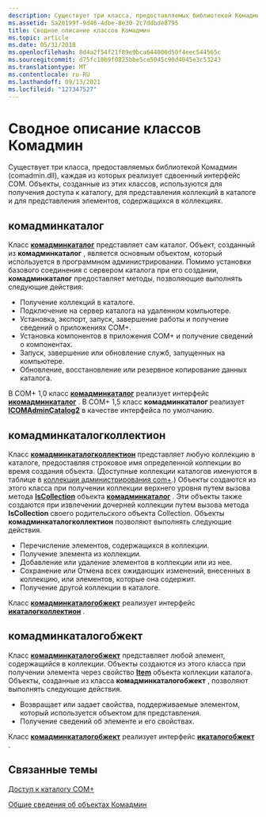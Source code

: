 ```yaml
---
description: Существует три класса, предоставляемых библиотекой Комадмин (comadmin.dll), каждая из которых реализует сдвоенный интерфейс COM.
ms.assetid: 5a20199f-9d46-4dbe-8e30-2c7ddbde8795
title: Сводное описание классов Комадмин
ms.topic: article
ms.date: 05/31/2018
ms.openlocfilehash: 8d4a2f54f21f89e9bca644006d50f4eec544565c
ms.sourcegitcommit: d75fc10b9f0825bbe5ce5045c90d4045e3c53243
ms.translationtype: MT
ms.contentlocale: ru-RU
ms.lasthandoff: 09/13/2021
ms.locfileid: "127347527"
---
```

# <a name="summary-description-of-the-comadmin-classes"></a>Сводное описание классов Комадмин

Существует три класса, предоставляемых библиотекой Комадмин (comadmin.dll), каждая из которых реализует сдвоенный интерфейс COM. Объекты, созданные из этих классов, используются для получения доступа к каталогу, для представления коллекций в каталоге и для представления элементов, содержащихся в коллекциях.

## <a name="comadmincatalog"></a>комадминкаталог

Класс [**комадминкаталог**](comadmincatalog.md) представляет сам каталог. Объект, созданный из **комадминкаталог** , является основным объектом, который используется в программном администрировании. Помимо установки базового соединения с сервером каталога при его создании, **комадминкаталог** предоставляет методы, позволяющие выполнять следующие действия:

-   Получение коллекций в каталоге.
-   Подключение на сервер каталога на удаленном компьютере.
-   Установка, экспорт, запуск, завершение работы и получение сведений о приложениях COM+.
-   Установка компонентов в приложения COM+ и получение сведений о компонентах.
-   Запуск, завершение или обновление служб, запущенных на компьютере.
-   Обновление, восстановление или резервное копирование данных каталога.

В COM+ 1,0 класс [**комадминкаталог**](comadmincatalog.md) реализует интерфейс [**икомадминкаталог**](/windows/desktop/api/ComAdmin/nn-comadmin-icomadmincatalog) . В COM+ 1,5 класс **комадминкаталог** реализует [**ICOMAdminCatalog2**](/windows/desktop/api/ComAdmin/nn-comadmin-icomadmincatalog2) в качестве интерфейса по умолчанию.

## <a name="comadmincatalogcollection"></a>комадминкаталогколлектион

Класс [**комадминкаталогколлектион**](comadmincatalogcollection.md) представляет любую коллекцию в каталоге, предоставляя строковое имя определенной коллекции во время создания объекта. (Доступные коллекции каталогов именуются в таблице в [коллекции администрирования com+](com--administration-collections.md).) Объекты создаются из этого класса при получении коллекции верхнего уровня путем вызова метода [**IsCollection**](/windows/desktop/api/ComAdmin/nf-comadmin-icomadmincatalog-getcollection) объекта [**комадминкаталог**](comadmincatalog.md) . Эти объекты также создаются при извлечении дочерней коллекции путем вызова метода **IsCollection** своего родительского объекта Collection. Объекты **комадминкаталогколлектион** позволяют выполнять следующие действия.

-   Перечисление элементов, содержащихся в коллекции.
-   Получение элемента из коллекции.
-   Добавление или удаление элементов в коллекции или из нее.
-   Сохранение или Отмена всех ожидающих изменений, внесенных в коллекцию, или элементов, которые она содержит.
-   Получение другой коллекции в каталоге.

Класс [**комадминкаталогобжект**](comadmincatalogobject.md) реализует интерфейс [**икаталогколлектион**](/windows/desktop/api/ComAdmin/nn-comadmin-icatalogcollection) .

## <a name="comadmincatalogobject"></a>комадминкаталогобжект

Класс [**комадминкаталогобжект**](comadmincatalogobject.md) представляет любой элемент, содержащийся в коллекции. Объекты создаются из этого класса при получении элемента через свойство [**Item**](/windows/desktop/api/ComAdmin/nf-comadmin-icatalogcollection-get_item) объекта коллекции каталога. Объекты, созданные из класса **комадминкаталогобжект** , позволяют выполнять следующие действия.

-   Возвращает или задает свойства, поддерживаемые элементом, который используется объектом для представления.
-   Получение сведений об элементе и его свойствах.

Класс [**комадминкаталогобжект**](comadmincatalogobject.md) реализует интерфейс [**икаталогобжект**](/windows/desktop/api/ComAdmin/nn-comadmin-icatalogobject) .

## <a name="related-topics"></a>Связанные темы

<dl> <dt>

[Доступ к каталогу COM+](accessing-the-com--catalog.md)
</dt> <dt>

[Общие сведения об объектах Комадмин](overview-of-the-comadmin-objects.md)
</dt> </dl>

 

 



